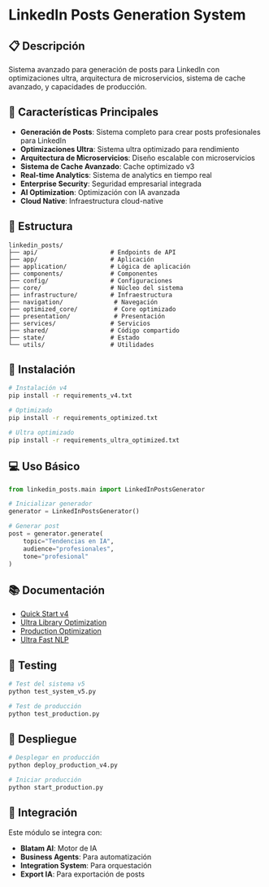 # LinkedIn Posts Generation System

## 📋 Descripción

Sistema avanzado para generación de posts para LinkedIn con optimizaciones ultra, arquitectura de microservicios, sistema de cache avanzado, y capacidades de producción.

## 🚀 Características Principales

- **Generación de Posts**: Sistema completo para crear posts profesionales para LinkedIn
- **Optimizaciones Ultra**: Sistema ultra optimizado para rendimiento
- **Arquitectura de Microservicios**: Diseño escalable con microservicios
- **Sistema de Cache Avanzado**: Cache optimizado v3
- **Real-time Analytics**: Sistema de analytics en tiempo real
- **Enterprise Security**: Seguridad empresarial integrada
- **AI Optimization**: Optimización con IA avanzada
- **Cloud Native**: Infraestructura cloud-native

## 📁 Estructura

```
linkedin_posts/
├── api/                    # Endpoints de API
├── app/                    # Aplicación
├── application/            # Lógica de aplicación
├── components/             # Componentes
├── config/                 # Configuraciones
├── core/                   # Núcleo del sistema
├── infrastructure/         # Infraestructura
├── navigation/              # Navegación
├── optimized_core/          # Core optimizado
├── presentation/            # Presentación
├── services/               # Servicios
├── shared/                 # Código compartido
├── state/                  # Estado
└── utils/                  # Utilidades
```

## 🔧 Instalación

```bash
# Instalación v4
pip install -r requirements_v4.txt

# Optimizado
pip install -r requirements_optimized.txt

# Ultra optimizado
pip install -r requirements_ultra_optimized.txt
```

## 💻 Uso Básico

```python
from linkedin_posts.main import LinkedInPostsGenerator

# Inicializar generador
generator = LinkedInPostsGenerator()

# Generar post
post = generator.generate(
    topic="Tendencias en IA",
    audience="profesionales",
    tone="profesional"
)
```

## 📚 Documentación

- [Quick Start v4](QUICK_START_v4.md)
- [Ultra Library Optimization](ULTRA_LIBRARY_OPTIMIZATION_SUMMARY.md)
- [Production Optimization](PRODUCTION_OPTIMIZATION_SUMMARY.md)
- [Ultra Fast NLP](ULTRA_FAST_NLP_SUMMARY.md)

## 🧪 Testing

```bash
# Test del sistema v5
python test_system_v5.py

# Test de producción
python test_production.py
```

## 🚀 Despliegue

```bash
# Desplegar en producción
python deploy_production_v4.py

# Iniciar producción
python start_production.py
```

## 🔗 Integración

Este módulo se integra con:
- **Blatam AI**: Motor de IA
- **Business Agents**: Para automatización
- **Integration System**: Para orquestación
- **Export IA**: Para exportación de posts

